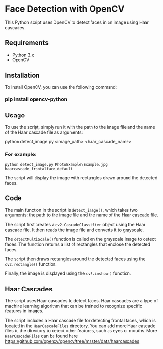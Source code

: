 # Face Detection with OpenCV

This Python script uses OpenCV to detect faces in an image using Haar cascades.

## Requirements

* Python 3.x
* OpenCV

## Installation

To install OpenCV, you can use the following command:

###  pip install opencv-python


## Usage

To use the script, simply run it with the path to the image file and the name of the Haar cascade file as arguments:

python detect_image.py <image_path> <haar_cascade_name>

### For example:

`python detect_image.py PhotoExample\Example.jpg haarcascade_frontalface_default
`


The script will display the image with rectangles drawn around the detected faces.

## Code

The main function in the script is `detect_image()`, which takes two arguments: the path to the image file and the name of the Haar cascade file.

The script first creates a `cv2.CascadeClassifier` object using the Haar cascade file. It then reads the image file and converts it to grayscale.

The `detectMultiScale()` function is called on the grayscale image to detect faces. The function returns a list of rectangles that enclose the detected faces.

The script then draws rectangles around the detected faces using the `cv2.rectangle()` function.

Finally, the image is displayed using the `cv2.imshow()` function.

## Haar Cascades

The script uses Haar cascades to detect faces. Haar cascades are a type of machine learning algorithm that can be trained to recognize specific features in images.

The script includes a Haar cascade file for detecting frontal faces, which is located in the `HaarCascadeFiles` directory. You can add more Haar cascade files to the directory to detect other features, such as eyes or mouths. More `HaarCascadeFiles` can be found here https://github.com/opencv/opencv/tree/master/data/haarcascades